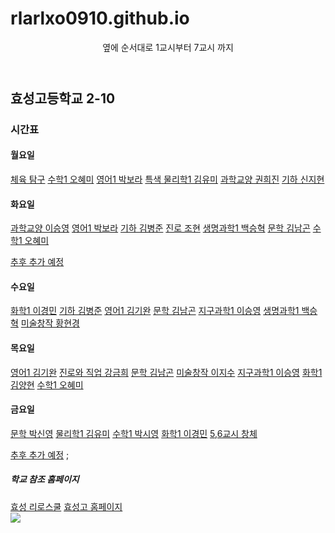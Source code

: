 # rlarlxo0910.github.io
  <head>
      <header>옆에 순서대로 1교시부터 7교시 까지</header>
   </head>
   <body>
      <h2>효성고등학교 2-10</h2>
      <h3>시간표</h3>
      <h4>월요일</h4>
      <a href = "https://us04web.zoom.us/j/6231503832?pwd=WmJCeFA1K3Q1emloMzNoZ3MwaEVnQT09">체육 탐구</a><!--체육 탐구 줌 수업-->
      <a href = "https://us02web.zoom.us/j/7029964982?pwd=VE83Z25QazYwVE5CZGlZV0xQdFNiZz09">수학1 오혜미</a><!--수학1(오혜미 쌤) 줌 수업-->
      <a href = "https://zoom.us/j/5104395898?pwd=ci9ncHpRTkV6amtvTHVSYzhNK043QT09">영어1 박보라</a><!--영어1(박보라 쌤) 줌 수업-->
      <a href = "https://us02web.zoom.us/j/7412490253?pwd=dS9lQVlkazFsaEQ2UFR4cCtxcUxXdz09 ">특색<!--특색 수업-->
      <a href = "https://us02web.zoom.us/j/4569059741?pwd=a3Bvc3NXRS80ajMzN2VMajZVUHpPZz09">물리학1 김유미</a><!--물리학1(김유미 쌤) 줌 수업-->
      <a href = "">과학교양 권희진</a><!--과학교양(권희진 쌤) 줌 수업-->
      <a href = "https://zoom.us/j/6620251058?pwd=c21Kb2tBdEkyS1JjNnZLWkIvLzBrZz09">기하 신지현</a><!--기하(신지현 쌤) 줌 수업-->
      <h4>화요일</h4>
      <a href = "https://us02web.zoom.us/j/5655603297?pwd=Sjk3UnhLODVqdVEwTXJRZk5qbXNGdz09">과학교양 이승영</a><!--과학교양(이승영 쌤) 줌 수업-->
      <a href = "https://zoom.us/j/5104395898?pwd=ci9ncHpRTkV6amtvTHVSYzhNK043QT09">영어1 박보라</a><!--영어1(박보라 쌤) 줌 수업-->
      <a href = "https://us02web.zoom.us/j/7412490253?pwd=dS9lQVlkazFsaEQ2UFR4cCtxcUxXdz09 ">기하 김병준</a><!--기하(김병준 쌤) 수업-->
      <a href = "https://us02web.zoom.us/j/5980025567?pwd=KzVtSm43aTBtN0hpellzd09QcVdYUT09">진로 조현</a><!--진로(조현 쌤) 줌 수업-->
      <a href = "https://zoom.us/j/6574050599?pwd=OHYxdS9PWUdEaS91Y2h1TXpOZXh6Zz09">생명과학1 백승혁</a><!--생명과학1(백승혁 쌤) 줌 수업-->
      <a href = "https://us04web.zoom.us/j/5212617285?pwd=SzNmMVZyN0VybG12bGwwZ3ZvbmpJUT09">문학 김남곤</a><!--문학(김남곤 쌤) 줌 수업-->
      <a href = "https://us02web.zoom.us/j/7029964982?pwd=VE83Z25QazYwVE5CZGlZV0xQdFNiZz09">수학1 오혜미</a><!--수학1(오혜미 쌤) 줌 수업-->
      <p><a href = "">추후 추가 예정</a><!--추후 추가 예정--> 
      <h4>수요일</h4>
      <a href = "https://us02web.zoom.us/j/4501224672?pwd=U0k2RW5MN0s0WXMxd2JvSWFOdkNXQT09">화학1 이경민</a><!--화학1(이경민 쌤) 줌 수업-->
      <a href = "https://us02web.zoom.us/j/7412490253?pwd=dS9lQVlkazFsaEQ2UFR4cCtxcUxXdz09 ">기하 김병준</a><!--기하(김병준 쌤) 수업-->
      <a href = "https://us02web.zoom.us/j/7317018056?pwd=KytteHdEV29CVzMxU0dYTUpTamlYdz09 ">영어1 김기완</a><!--영어1(김기완 쌤) 줌 수업-->
      <a href = "https://us04web.zoom.us/j/5212617285?pwd=SzNmMVZyN0VybG12bGwwZ3ZvbmpJUT09">문학 김남곤</a><!--문학(김남곤 쌤) 줌 수업-->
      <a href = "https://us02web.zoom.us/j/5655603297?pwd=Sjk3UnhLODVqdVEwTXJRZk5qbXNGdz09">지구과학1 이승영</a><!--지구과학1(이승영 쌤) 줌 수업-->
      <a href = "https://zoom.us/j/6574050599?pwd=OHYxdS9PWUdEaS91Y2h1TXpOZXh6Zz09">생명과학1 백승혁</a><!--생명과학1(백승혁 쌤) 줌 수업-->
      <a href = "https://us02web.zoom.us/j/9167725349?pwd=TW1SdXZSS1p6K2VwZ0lTSFZNY294dz09">미술창작 황현경</a><!--미술창작(황현경 쌤) 줌 수업-->
      <h4>목요일</h4>
      <a href = "https://us02web.zoom.us/j/7317018056?pwd=KytteHdEV29CVzMxU0dYTUpTamlYdz09">영어1 김기완</a><!--영어1(김기완 쌤) 줌 수업-->
      <a href = "https://us02web.zoom.us/j/5303705413?pwd=NnNwUGJOMWhPYXpCbEVEWDJZbUVmUT09">진로와 직업 강금희</a><!--진로와직업(강금희 쌤) 줌 수업-->
      <a href = "https://us04web.zoom.us/j/5212617285?pwd=SzNmMVZyN0VybG12bGwwZ3ZvbmpJUT09">문학 김남곤</a><!--문학(김남곤 쌤) 줌 수업-->
      <a href = "https://us02web.zoom.us/j/2770224072?pwd=czVuNjB2bHRhWDU2VWhycWZKM0xyUT09">미술창작 이지수</a><!--미술창작(이지수 쌤) 줌 수업-->
      <a href = "https://us02web.zoom.us/j/5655603297?pwd=Sjk3UnhLODVqdVEwTXJRZk5qbXNGdz09">지구과학1 이승영</a><!--지구과학1(이승영 쌤) 줌 수업-->
      <a href = "https://us04web.zoom.us/j/7011986737?pwd=ZWxBRnM3ZTU1SWgwdVE5QWl5cG5QZz09">화학1 김양현</a><!--화학1(김양현 쌤) 줌 수업-->
      <a href = "https://us02web.zoom.us/j/7029964982?pwd=VE83Z25QazYwVE5CZGlZV0xQdFNiZz09">수학1 오혜미</a><!--수학1(오혜미 쌤) 줌 수업-->
      <h4>금요일</h4>
      <a href = "https://zoom.us/j/6117180017?pwd=QTJnNUF3SytDU0RVL1hrRCtqMzVGdz09">문학 박신영</a><!--문학(박신영 쌤) 줌 수업-->
      <a href = "https://us02web.zoom.us/j/4569059741?pwd=a3Bvc3NXRS80ajMzN2VMajZVUHpPZz09">물리학1 김유미</a><!--물리학1(김유미 쌤) 줌 수업-->
      <a href = "https://us02web.zoom.us/j/2971534279?pwd=LzNUdEFSdGpRRnVwQXRYdVBRdWdKZz09#success">수학1 박시영</a><!--수학1(박시영 쌤) 줌 수업-->
      <a href = "https://us02web.zoom.us/j/4501224672?pwd=U0k2RW5MN0s0WXMxd2JvSWFOdkNXQT09">화학1 이경민</a><!--화학1(이경민 쌤) 줌 수업-->
      <a href = "">5,6교시 창체</a><!--창체 수업-->   
      <p><a href = "">추후 추가 예정</a><!--추후 추가 예정-->  
         ;
      <h5>학교 참조 홈페이지</h5>
         <a href = "https://hyosung.riroschool.kr/">효성 리로스쿨</a><!--효성고 리로스쿨-->
         <a href = "http://hyosung.hs.kr/index.php">효성고 홈페이지</a><!--효성고-->
      <br>
         <image src = "https://user-images.githubusercontent.com/71313210/93281527-3b34d880-f807-11ea-9bfa-29c80de4d8c2.png"> 

